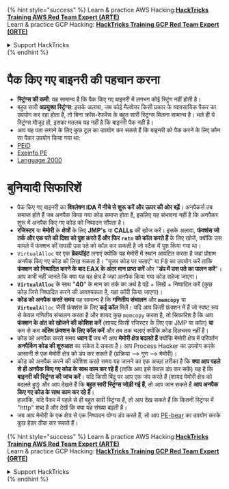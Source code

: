 {% hint style="success" %}
Learn & practice AWS Hacking:<img src="/.gitbook/assets/arte.png" alt="" data-size="line">[**HackTricks Training AWS Red Team Expert (ARTE)**](https://training.hacktricks.xyz/courses/arte)<img src="/.gitbook/assets/arte.png" alt="" data-size="line">\
Learn & practice GCP Hacking: <img src="/.gitbook/assets/grte.png" alt="" data-size="line">[**HackTricks Training GCP Red Team Expert (GRTE)**<img src="/.gitbook/assets/grte.png" alt="" data-size="line">](https://training.hacktricks.xyz/courses/grte)

<details>

<summary>Support HackTricks</summary>

* Check the [**subscription plans**](https://github.com/sponsors/carlospolop)!
* **Join the** 💬 [**Discord group**](https://discord.gg/hRep4RUj7f) or the [**telegram group**](https://t.me/peass) or **follow** us on **Twitter** 🐦 [**@hacktricks\_live**](https://twitter.com/hacktricks\_live)**.**
* **Share hacking tricks by submitting PRs to the** [**HackTricks**](https://github.com/carlospolop/hacktricks) and [**HackTricks Cloud**](https://github.com/carlospolop/hacktricks-cloud) github repos.

</details>
{% endhint %}


# पैक किए गए बाइनरी की पहचान करना

* **स्ट्रिंग्स की कमी**: यह सामान्य है कि पैक किए गए बाइनरी में लगभग कोई स्ट्रिंग नहीं होती है।
* बहुत सारी **अप्रयुक्त स्ट्रिंग्स**: इसके अलावा, जब कोई मैलवेयर किसी प्रकार के व्यावसायिक पैकर का उपयोग कर रहा होता है, तो बिना क्रॉस-रेफरेंस के बहुत सारी स्ट्रिंग्स मिलना सामान्य है। भले ही ये स्ट्रिंग्स मौजूद हों, इसका मतलब यह नहीं है कि बाइनरी पैक नहीं है।
* आप यह पता लगाने के लिए कुछ टूल का उपयोग कर सकते हैं कि बाइनरी को पैक करने के लिए कौन सा पैकर उपयोग किया गया था:
* [PEiD](http://www.softpedia.com/get/Programming/Packers-Crypters-Protectors/PEiD-updated.shtml)
* [Exeinfo PE](http://www.softpedia.com/get/Programming/Packers-Crypters-Protectors/ExEinfo-PE.shtml)
* [Language 2000](http://farrokhi.net/language/)

# बुनियादी सिफारिशें

* पैक किए गए बाइनरी का **विश्लेषण IDA में नीचे से शुरू करें और ऊपर की ओर बढ़ें**। अनपैकर्स तब समाप्त होते हैं जब अनपैक किया गया कोड समाप्त होता है, इसलिए यह संभावना नहीं है कि अनपैकर शुरू में अनपैक किए गए कोड को निष्पादन सौंपता है।
* **रजिस्टर** या **मेमोरी** के **क्षेत्रों** के लिए **JMP's** या **CALLs** की खोज करें। इसके अलावा, **फंक्शंस जो तर्क और एक पते की दिशा को पुश करते हैं और फिर `retn` को कॉल करते हैं** के लिए खोजें, क्योंकि उस मामले में फंक्शन की वापसी उस पते को कॉल कर सकती है जो स्टैक में पुश किया गया था।
* `VirtualAlloc` पर एक **ब्रेकपॉइंट** लगाएं क्योंकि यह मेमोरी में स्थान आवंटित करता है जहां प्रोग्राम अनपैक किए गए कोड को लिख सकता है। "यूजर कोड पर चलाएं" या F8 का उपयोग करें ताकि **फंक्शन को निष्पादित करने के बाद EAX के अंदर मान प्राप्त करें** और "**डंप में उस पते का पालन करें**"। आप कभी नहीं जानते कि क्या यह वह क्षेत्र है जहां अनपैक किया गया कोड सहेजा जाएगा।
* **`VirtualAlloc`** के साथ "**40**" के मान का तर्क का अर्थ है पढ़ें + लिखें + निष्पादित करें (कुछ कोड जिसे निष्पादित करने की आवश्यकता है, यहां कॉपी किया जाएगा)।
* **कोड को अनपैक करते समय** यह सामान्य है कि **गणितीय संचालन** और **`memcopy`** या **`Virtual`**`Alloc` जैसी फ़ंक्शंस के लिए **कई कॉल** मिलें। यदि आप किसी फ़ंक्शन में हैं जो स्पष्ट रूप से केवल गणितीय संचालन करता है और शायद कुछ `memcopy` करता है, तो सिफारिश है कि आप **फंक्शन के अंत को खोजने की कोशिश करें** (शायद किसी रजिस्टर के लिए एक JMP या कॉल) **या** कम से कम **अंतिम फ़ंक्शन के लिए कॉल करें** और तब तक चलाएं क्योंकि कोड दिलचस्प नहीं है।
* कोड को अनपैक करते समय **ध्यान दें** जब भी आप **मेमोरी क्षेत्र बदलते हैं** क्योंकि मेमोरी क्षेत्र में परिवर्तन **अनपैकिंग कोड की शुरुआत** का संकेत दे सकता है। आप Process Hacker का उपयोग करके आसानी से एक मेमोरी क्षेत्र को डंप कर सकते हैं (प्रक्रिया --> गुण --> मेमोरी)।
* कोड को अनपैक करने की कोशिश करते समय यह जानने का एक अच्छा तरीका है कि **क्या आप पहले से ही अनपैक किए गए कोड के साथ काम कर रहे हैं** (ताकि आप इसे केवल डंप कर सकें) यह है कि **बाइनरी की स्ट्रिंग्स की जांच करें**। यदि किसी बिंदु पर आप एक जंप करते हैं (शायद मेमोरी क्षेत्र को बदलते हुए) और आप देखते हैं कि **बहुत सारी स्ट्रिंग्स जोड़ी गई हैं**, तो आप जान सकते हैं **आप अनपैक किए गए कोड के साथ काम कर रहे हैं**।\
हालांकि, यदि पैकर में पहले से ही बहुत सारी स्ट्रिंग्स हैं, तो आप देख सकते हैं कि कितनी स्ट्रिंग्स में "http" शब्द है और देखें कि क्या यह संख्या बढ़ती है।
* जब आप मेमोरी के एक क्षेत्र से एक निष्पादन योग्य डंप करते हैं, तो आप [PE-bear](https://github.com/hasherezade/pe-bear-releases/releases) का उपयोग करके कुछ हेडर ठीक कर सकते हैं।


{% hint style="success" %}
Learn & practice AWS Hacking:<img src="/.gitbook/assets/arte.png" alt="" data-size="line">[**HackTricks Training AWS Red Team Expert (ARTE)**](https://training.hacktricks.xyz/courses/arte)<img src="/.gitbook/assets/arte.png" alt="" data-size="line">\
Learn & practice GCP Hacking: <img src="/.gitbook/assets/grte.png" alt="" data-size="line">[**HackTricks Training GCP Red Team Expert (GRTE)**<img src="/.gitbook/assets/grte.png" alt="" data-size="line">](https://training.hacktricks.xyz/courses/grte)

<details>

<summary>Support HackTricks</summary>

* Check the [**subscription plans**](https://github.com/sponsors/carlospolop)!
* **Join the** 💬 [**Discord group**](https://discord.gg/hRep4RUj7f) or the [**telegram group**](https://t.me/peass) or **follow** us on **Twitter** 🐦 [**@hacktricks\_live**](https://twitter.com/hacktricks\_live)**.**
* **Share hacking tricks by submitting PRs to the** [**HackTricks**](https://github.com/carlospolop/hacktricks) and [**HackTricks Cloud**](https://github.com/carlospolop/hacktricks-cloud) github repos.

</details>
{% endhint %}
